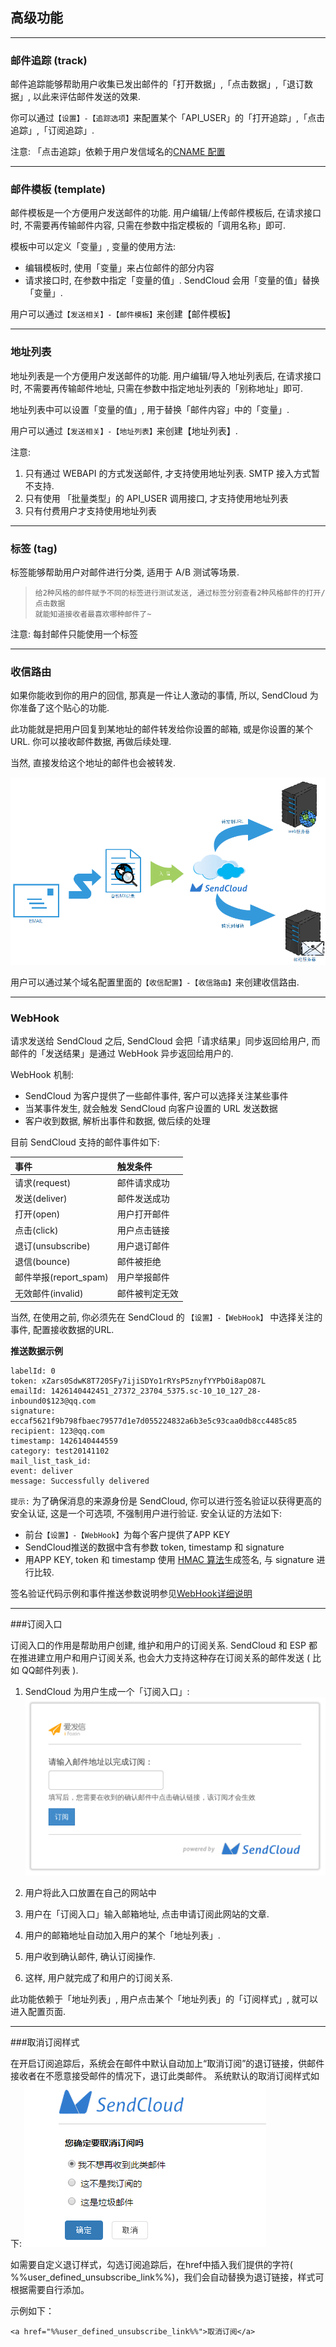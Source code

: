 ## 高级功能
    
- - -
### 邮件追踪 (track)

邮件追踪能够帮助用户收集已发出邮件的「打开数据」,「点击数据」,「退订数据」, 以此来评估邮件发送的效果.

你可以通过`【设置】-【追踪选项】`来配置某个「API_USER」的「打开追踪」,「点击追踪」,「订阅追踪」.

注意: 「点击追踪」依赖于用户发信域名的[CNAME 配置](#jump_cname)
    
- - -
    
### 邮件模板 (template)

邮件模板是一个方便用户发送邮件的功能. 用户编辑/上传邮件模板后, 在请求接口时, 不需要再传输邮件内容, 只需在参数中指定模板的「调用名称」即可.

模板中可以定义「变量」, 变量的使用方法:

* 编辑模板时, 使用「变量」来占位邮件的部分内容
* 请求接口时, 在参数中指定「变量的值」. SendCloud 会用「变量的值」替换「变量」.

用户可以通过`【发送相关】-【邮件模板】`来创建【邮件模板】

- - -
    
### 地址列表

地址列表是一个方便用户发送邮件的功能. 用户编辑/导入地址列表后, 在请求接口时, 不需要再传输邮件地址, 只需在参数中指定地址列表的「别称地址」即可.

地址列表中可以设置「变量的值」, 用于替换「邮件内容」中的「变量」.

用户可以通过`【发送相关】-【地址列表】`来创建【地址列表】.

注意: 

1. 只有通过 WEBAPI 的方式发送邮件, 才支持使用地址列表. SMTP 接入方式暂不支持.
2. 只有使用 「批量类型」的 API_USER 调用接口, 才支持使用地址列表
3. 只有付费用户才支持使用地址列表
     
- - -
    
### 标签 (tag)

标签能够帮助用户对邮件进行分类, 适用于 A/B 测试等场景.

>     给2种风格的邮件赋予不同的标签进行测试发送, 通过标签分别查看2种风格邮件的打开/点击数据
>     就能知道接收者最喜欢哪种邮件了~

注意: 每封邮件只能使用一个标签

- - -
    
### 收信路由 

如果你能收到你的用户的回信, 那真是一件让人激动的事情, 所以, SendCloud 为你准备了这个贴心的功能.

此功能就是把用户回复到某地址的邮件转发给你设置的邮箱, 或是你设置的某个URL. 你可以接收邮件数据, 再做后续处理.

当然, 直接发给这个地址的邮件也会被转发.

![pic](../resources/mx.png)

用户可以通过某个域名配置里面的`【收信配置】-【收信路由】`来创建收信路由.
     
- - -
    
### WebHook

请求发送给 SendCloud 之后, SendCloud 会把「请求结果」同步返回给用户, 而邮件的「发送结果」是通过 WebHook 异步返回给用户的.

WebHook 机制:

* SendCloud 为客户提供了一些邮件事件, 客户可以选择关注某些事件
* 当某事件发生, 就会触发 SendCloud 向客户设置的 URL 发送数据
* 客户收到数据, 解析出事件和数据, 做后续的处理
    
       
目前 SendCloud 支持的邮件事件如下:
     
|事件                 |触发条件         |
|:--------------------|:--------------- |
|请求(request)        |邮件请求成功     |
|发送(deliver)        |邮件发送成功     |
|打开(open)           |用户打开邮件     |
|点击(click)          |用户点击链接     |
|退订(unsubscribe)    |用户退订邮件     |
|退信(bounce)         |邮件被拒绝       |
|邮件举报(report_spam)|用户举报邮件     |
|无效邮件(invalid)    |邮件被判定无效   |

当然, 在使用之前, 你必须先在 SendCloud 的 `【设置】-【WebHook】` 中选择关注的事件, 配置接收数据的URL.

**推送数据示例**
```
labelId: 0
token: xZars0SdwK8T720SFy7ijiSDYo1rRYsP5znyfYYPbOi8apO87L
emailId: 1426140442451_27372_23704_5375.sc-10_10_127_28-inbound0$123@qq.com
signature: eccaf5621f9b798fbaec79577d1e7d055224832a6b3e5c93caa0db8cc4485c85
recipient: 123@qq.com
timestamp: 1426140444559
category: test20141102
mail_list_task_id:
event: deliver
message: Successfully delivered
```
    
`提示:`  为了确保消息的来源身份是 SendCloud,  你可以进行签名验证以获得更高的安全认证, 这是一个可选项, 不强制用户进行验证. 安全认证的方法如下:
    
* 前台`【设置】-【WebHook】`为每个客户提供了APP KEY
* SendCloud推送的数据中含有参数 token, timestamp 和 signature
* 用APP KEY, token 和 timestamp 使用 [HMAC 算法](http://baike.baidu.com/link?url=4eD963Bw1nM61ZiRkXBNXAWTeIMKHwQULuNDQOR8tweyrR6V7Yk7E-f-UowA-21OOSsaaq2zJ8j1Yngeh6c2EK)生成签名, 与 signature 进行比较.
     
签名验证代码示例和事件推送参数说明参见[WebHook详细说明](../email/webhook.md)     
    
- - - 
   
###订阅入口

订阅入口的作用是帮助用户创建, 维护和用户的订阅关系.
SendCloud 和 ESP 都在推进建立用户和用户订阅关系, 也会大力支持这种存在订阅关系的邮件发送 ( 比如 QQ邮件列表 ).
    
1. SendCloud 为用户生成一个「订阅入口」:
![pic](../resources/subscribe_dingyue.png)
    
2. 用户将此入口放置在自己的网站中
    
3. 用户在「订阅入口」输入邮箱地址, 点击申请订阅此网站的文章.
    
4. 用户的邮箱地址自动加入用户的某个「地址列表」.
    
5. 用户收到确认邮件, 确认订阅操作.
    
6. 这样, 用户就完成了和用户的订阅关系.    
    
此功能依赖于「地址列表」, 用户点击某个「地址列表」的「订阅样式」, 就可以进入配置页面.
    
- - -

###取消订阅样式
    
在开启订阅追踪后，系统会在邮件中默认自动加上“取消订阅”的退订链接，供邮件接收者在不愿意接受邮件的情况下，退订此类邮件。
系统默认的取消订阅样式如下:
![pic](../resources/default_unsubscribe.png)

如需要自定义退订样式，勾选订阅追踪后，在href中插入我们提供的字符( %%user_defined_unsubscribe_link%%)，我们会自动替换为退订链接，样式可根据需要自行添加。

示例如下：
```
<a href="%%user_defined_unsubscribe_link%%">取消订阅</a>
```
